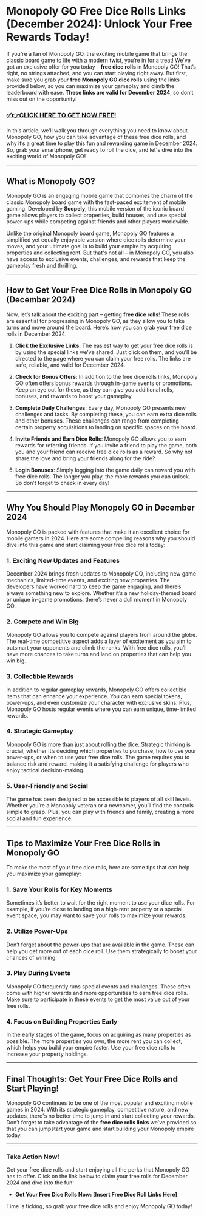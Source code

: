 # Monopoly GO Free Dice Rolls Links (December 2024): Unlock Your Free Rewards Today!

If you're a fan of Monopoly GO, the exciting mobile game that brings the classic board game to life with a modern twist, you’re in for a treat! We've got an exclusive offer for you today – **free dice rolls** in Monopoly GO! That’s right, no strings attached, and you can start playing right away. But first, make sure you grab your **free Monopoly GO dice rolls** using the links provided below, so you can maximize your gameplay and climb the leaderboard with ease. **These links are valid for December 2024**, so don’t miss out on the opportunity!

### [✅👉CLICK HERE TO GET NOW FREE!](https://freeforyou.xyz/monopoly/go/)

In this article, we’ll walk you through everything you need to know about Monopoly GO, how you can take advantage of these free dice rolls, and why it’s a great time to play this fun and rewarding game in December 2024. So, grab your smartphone, get ready to roll the dice, and let's dive into the exciting world of Monopoly GO!

---

## What is Monopoly GO?

Monopoly GO is an engaging mobile game that combines the charm of the classic Monopoly board game with the fast-paced excitement of mobile gaming. Developed by **Scopely**, this mobile version of the iconic board game allows players to collect properties, build houses, and use special power-ups while competing against friends and other players worldwide.

Unlike the original Monopoly board game, Monopoly GO features a simplified yet equally enjoyable version where dice rolls determine your moves, and your ultimate goal is to build your empire by acquiring properties and collecting rent. But that's not all – in Monopoly GO, you also have access to exclusive events, challenges, and rewards that keep the gameplay fresh and thrilling.

---

## How to Get Your Free Dice Rolls in Monopoly GO (December 2024)

Now, let’s talk about the exciting part – getting **free dice rolls**! These rolls are essential for progressing in Monopoly GO, as they allow you to take turns and move around the board. Here’s how you can grab your free dice rolls in December 2024:

1. **Click the Exclusive Links**: The easiest way to get your free dice rolls is by using the special links we’ve shared. Just click on them, and you’ll be directed to the page where you can claim your free rolls. The links are safe, reliable, and valid for December 2024.
   
2. **Check for Bonus Offers**: In addition to the free dice rolls links, Monopoly GO often offers bonus rewards through in-game events or promotions. Keep an eye out for these, as they can give you additional rolls, bonuses, and rewards to boost your gameplay.

3. **Complete Daily Challenges**: Every day, Monopoly GO presents new challenges and tasks. By completing these, you can earn extra dice rolls and other bonuses. These challenges can range from completing certain property acquisitions to landing on specific spaces on the board.

4. **Invite Friends and Earn Dice Rolls**: Monopoly GO allows you to earn rewards for referring friends. If you invite a friend to play the game, both you and your friend can receive free dice rolls as a reward. So why not share the love and bring your friends along for the ride?

5. **Login Bonuses**: Simply logging into the game daily can reward you with free dice rolls. The longer you play, the more rewards you can unlock. So don’t forget to check in every day!

---

## Why You Should Play Monopoly GO in December 2024

Monopoly GO is packed with features that make it an excellent choice for mobile gamers in 2024. Here are some compelling reasons why you should dive into this game and start claiming your free dice rolls today:

### 1. **Exciting New Updates and Features**

December 2024 brings fresh updates to Monopoly GO, including new game mechanics, limited-time events, and exciting new properties. The developers have worked hard to keep the game engaging, and there’s always something new to explore. Whether it’s a new holiday-themed board or unique in-game promotions, there’s never a dull moment in Monopoly GO.

### 2. **Compete and Win Big**

Monopoly GO allows you to compete against players from around the globe. The real-time competitive aspect adds a layer of excitement as you aim to outsmart your opponents and climb the ranks. With free dice rolls, you’ll have more chances to take turns and land on properties that can help you win big. 

### 3. **Collectible Rewards**

In addition to regular gameplay rewards, Monopoly GO offers collectible items that can enhance your experience. You can earn special tokens, power-ups, and even customize your character with exclusive skins. Plus, Monopoly GO hosts regular events where you can earn unique, time-limited rewards. 

### 4. **Strategic Gameplay**

Monopoly GO is more than just about rolling the dice. Strategic thinking is crucial, whether it’s deciding which properties to purchase, how to use your power-ups, or when to use your free dice rolls. The game requires you to balance risk and reward, making it a satisfying challenge for players who enjoy tactical decision-making.

### 5. **User-Friendly and Social**

The game has been designed to be accessible to players of all skill levels. Whether you’re a Monopoly veteran or a newcomer, you’ll find the controls simple to grasp. Plus, you can play with friends and family, creating a more social and fun experience.

---

## Tips to Maximize Your Free Dice Rolls in Monopoly GO

To make the most of your free dice rolls, here are some tips that can help you maximize your gameplay:

### 1. **Save Your Rolls for Key Moments**

Sometimes it’s better to wait for the right moment to use your dice rolls. For example, if you’re close to landing on a high-rent property or a special event space, you may want to save your rolls to maximize your rewards.

### 2. **Utilize Power-Ups**

Don’t forget about the power-ups that are available in the game. These can help you get more out of each dice roll. Use them strategically to boost your chances of winning.

### 3. **Play During Events**

Monopoly GO frequently runs special events and challenges. These often come with higher rewards and more opportunities to earn free dice rolls. Make sure to participate in these events to get the most value out of your free rolls.

### 4. **Focus on Building Properties Early**

In the early stages of the game, focus on acquiring as many properties as possible. The more properties you own, the more rent you can collect, which helps you build your empire faster. Use your free dice rolls to increase your property holdings.

---

## Final Thoughts: Get Your Free Dice Rolls and Start Playing!

Monopoly GO continues to be one of the most popular and exciting mobile games in 2024. With its strategic gameplay, competitive nature, and new updates, there's no better time to jump in and start collecting your rewards. Don’t forget to take advantage of the **free dice rolls links** we've provided so that you can jumpstart your game and start building your Monopoly empire today.

---

### **Take Action Now!**
Get your free dice rolls and start enjoying all the perks that Monopoly GO has to offer. Click on the link below to claim your free rolls for December 2024 and dive into the fun!

- **Get Your Free Dice Rolls Now: [Insert Free Dice Roll Links Here]**

Time is ticking, so grab your free dice rolls and enjoy Monopoly GO today!

